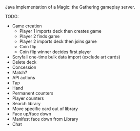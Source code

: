 Java implementation of a Magic: the Gathering gameplay server.

TODO:
- Game creation
    - Player 1 imports deck then creates game
    - Player 2 finds game
    - Player 2 imports deck then joins game
    - Coin flip
    - Coin flip winner decides first player
- Scryfall one-time bulk data import (exclude art cards)
- Delete deck
- Concession
- Match?
- API actions
- Tap
- Hand
- Permanent counters
- Player counters
- Search library
- Move specific card out of library
- Face up/face down
- Manifest face down from Library
- Chat
